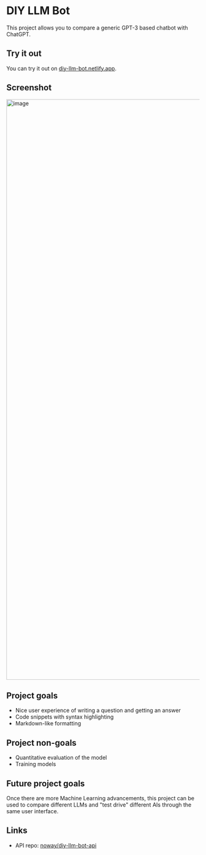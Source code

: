 # DIY LLM Bot

This project allows you to compare a generic GPT-3 based chatbot with ChatGPT.

## Try it out
You can try it out on [diy-llm-bot.netlify.app](https://diy-llm-bot.netlify.app/).

## Screenshot
<img width="1512" alt="image" src="https://user-images.githubusercontent.com/2031472/205493461-0fa628c8-8877-4a09-a269-8f08f9bf91b5.png">

## Project goals

- Nice user experience of writing a question and getting an answer
- Code snippets with syntax highlighting
- Markdown-like formatting

## Project non-goals

- Quantitative evaluation of the model
- Training models

## Future project goals

Once there are more Machine Learning advancements, this project can be used to compare different LLMs and "test drive" different AIs through the same user interface.

## Links

- API repo: [noway/diy-llm-bot-api](https://github.com/noway/diy-llm-bot-api)
